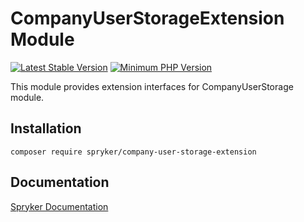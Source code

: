 # CompanyUserStorageExtension Module
[![Latest Stable Version](https://poser.pugx.org/spryker/company-user-storage-extension/v/stable.svg)](https://packagist.org/packages/spryker/company-user-storage-extension)
[![Minimum PHP Version](https://img.shields.io/badge/php-%3E%3D%207.4-8892BF.svg)](https://php.net/)

This module provides extension interfaces for CompanyUserStorage module.

## Installation

```
composer require spryker/company-user-storage-extension
```

## Documentation

[Spryker Documentation](https://academy.spryker.com/developing_with_spryker/module_guide/modules.html)
